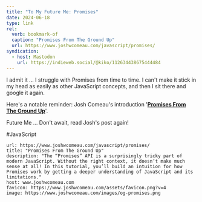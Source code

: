 ```yaml
---
title: "To My Future Me: Promises"
date: 2024-06-18
type: link
rel:
  verb: bookmark-of
  caption: "Promises From The Ground Up"
  url: https://www.joshwcomeau.com/javascript/promises/
syndication:
  - host: Mastodon
    url: https://indieweb.social/@kiko/112634438675444484
---
```


I admit it ... I struggle with Promises from time to time. I can't make it stick in my head as easily as other JavaScript concepts, and then I sit there and google it again.

Here's a notable reminder: Josh Comeau's introduction '**[Promises From The Ground Up](https://www.joshwcomeau.com/javascript/promises/)**'.

Future Me ... Don't await, read Josh's post again!

#JavaScript

```cardlink
url: https://www.joshwcomeau.com/javascript/promises/
title: "Promises From The Ground Up"
description: "The “Promises” API is a surprisingly tricky part of modern JavaScript. Without the right context, it doesn’t make much sense at all! In this tutorial, you’ll build an intuition for how Promises work by getting a deeper understanding of JavaScript and its limitations."
host: www.joshwcomeau.com
favicon: https://www.joshwcomeau.com/assets/favicon.png?v=4
image: https://www.joshwcomeau.com/images/og-promises.png
```
